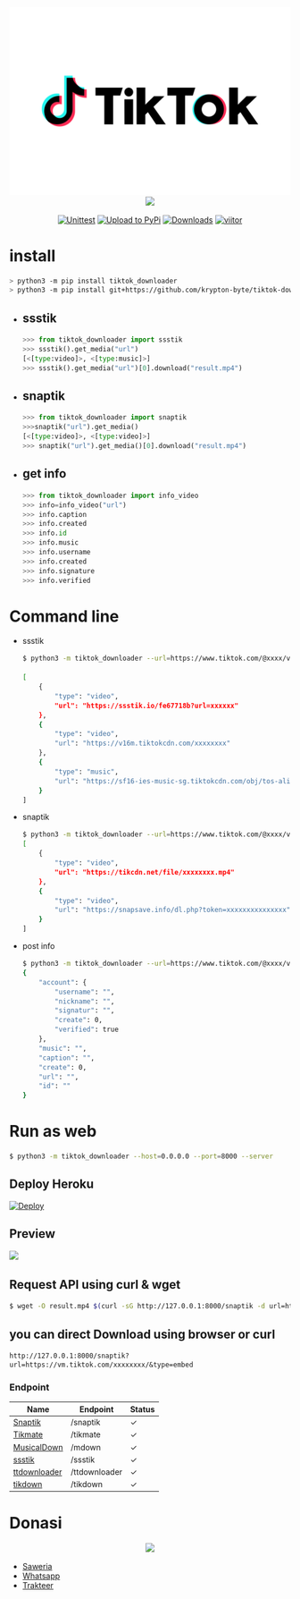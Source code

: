 <p align="center">
<img src="tiktok_downloader/static/tiktok.svg"><br>
<img src="https://img.shields.io/badge/AUTHOR-KRYPTON--BYTE-brightgreen">
</p>
<center>
    
[![Unittest](https://github.com/krypton-byte/tiktok-downloader/actions/workflows/unittest.yml/badge.svg)](https://github.com/krypton-byte/tiktok-downloader/actions/workflows/unittest.yml)
[![Upload to PyPi](https://github.com/krypton-byte/tiktok-downloader/actions/workflows/python-publish.yml/badge.svg?branch=0.1.7&event=release)](https://github.com/krypton-byte/tiktok-downloader/actions/workflows/python-publish.yml)
[![Downloads](https://static.pepy.tech/personalized-badge/tiktok-downloader?period=total&units=none&left_color=black&right_color=orange&left_text=Downloads)](https://pepy.tech/project/tiktok-downloader)
[![viitor](https://visitor-badge.glitch.me/badge?page_id=krypton-byte.tiktok-downloader)]()

</center>

# install

```bash
> python3 -m pip install tiktok_downloader
> python3 -m pip install git+https://github.com/krypton-byte/tiktok-downloader
```

<ul>
<li><h2> ssstik</h2></li>

```python
>>> from tiktok_downloader import ssstik
>>> ssstik().get_media("url")
[<[type:video]>, <[type:music]>]
>>> ssstik().get_media("url")[0].download("result.mp4")
```

<li><h2> snaptik</h2></li>

```python
>>> from tiktok_downloader import snaptik
>>>snaptik("url").get_media()
[<[type:video]>, <[type:video]>]
>>> snaptik("url").get_media()[0].download("result.mp4")
```
<li><h2> get info </h2></li>

```python
>>> from tiktok_downloader import info_video
>>> info=info_video("url")
>>> info.caption
>>> info.created
>>> info.id
>>> info.music
>>> info.username
>>> info.created
>>> info.signature
>>> info.verified
```
</ul>

# Command line
<ul>
<li>ssstik</li>

```bash
$ python3 -m tiktok_downloader --url=https://www.tiktok.com/@xxxx/video/xxxx --ssstik 2>/dev/null

[
    {
        "type": "video",
        "url": "https://ssstik.io/fe67718b?url=xxxxxx"
    },
    {
        "type": "video",
        "url": "https://v16m.tiktokcdn.com/xxxxxxxx"
    },
    {
        "type": "music",
        "url": "https://sf16-ies-music-sg.tiktokcdn.com/obj/tos-alisg-ve-xxxx/xxxxxx"
    }
]

```

<li>snaptik</li>

```bash
$ python3 -m tiktok_downloader --url=https://www.tiktok.com/@xxxx/video/xxxx --snaptik 2>/dev/null
[
    {
        "type": "video",
        "url": "https://tikcdn.net/file/xxxxxxxx.mp4"
    },
    {
        "type": "video",
        "url": "https://snapsave.info/dl.php?token=xxxxxxxxxxxxxxx"
    }
]

```

<li> post info</li>

```bash
$ python3 -m tiktok_downloader --url=https://www.tiktok.com/@xxxx/video/xxxx --info
{
    "account": {
        "username": "",
        "nickname": "",
        "signatur": "",
        "create": 0,
        "verified": true
    },
    "music": "",
    "caption": "",
    "create": 0,
    "url": "",
    "id": ""
}
```
</ul>

# Run as web

```bash
$ python3 -m tiktok_downloader --host=0.0.0.0 --port=8000 --server
```
## Deploy Heroku
[![Deploy](https://www.herokucdn.com/deploy/button.svg)](https://heroku.com/deploy?template=https://github.com/krypton-byte/tiktok-downloader/tree/master)
## Preview
<img src="image/web.png">

## Request API using curl & wget

```bash
$ wget -O result.mp4 $(curl -sG http://127.0.0.1:8000/snaptik -d url=https://vm.tiktok.com/xxxxxxxx/|jq .[0].url -r)
```
## you can direct Download using browser or curl
```
http://127.0.0.1:8000/snaptik?url=https://vm.tiktok.com/xxxxxxxx/&type=embed
```
### Endpoint 
| Name | Endpoint | Status|
|----|---------|--------|
| <a href="https://snaptik.app">Snaptik</a> | /snaptik | ✓
| <a href="https://tikmate.online">Tikmate</a> | /tikmate |✓
| <a href="https://musicaldown.com/">MusicalDown | /mdown|✓
| <a href="https://ssstik.io">ssstik</a> | /ssstik | ✓
| <a href="https://ttdownloader.com/">ttdownloader</a> | /ttdownloader | ✓
| <a href="https://tikdown.org/">tikdown</a> | /tikdown | ✓
# Donasi
<p align="center"><img src="https://svgur.com/i/Vtt.svg">

</p>
<ul><li><a href="https://saweria.co/kryptonbyte">Saweria</a><li><a href="https://wa.me/6283172366463">Whatsapp</a></li><li><a href="https://trakteer.id/krypton-byte-z8vbo">Trakteer</a></li></ul>
